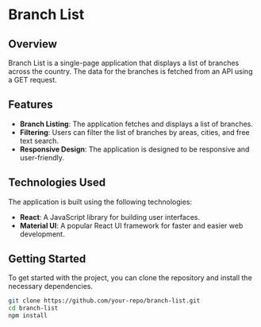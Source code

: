 # Branch List

## Overview
Branch List is a single-page application that displays a list of branches across the country. The data for the branches is fetched from an API using a GET request.

## Features
- **Branch Listing**: The application fetches and displays a list of branches.
- **Filtering**: Users can filter the list of branches by areas, cities, and free text search.
- **Responsive Design**: The application is designed to be responsive and user-friendly.

## Technologies Used
The application is built using the following technologies:
- **React**: A JavaScript library for building user interfaces.
- **Material UI**: A popular React UI framework for faster and easier web development.

## Getting Started
To get started with the project, you can clone the repository and install the necessary dependencies.

```bash
git clone https://github.com/your-repo/branch-list.git
cd branch-list
npm install
